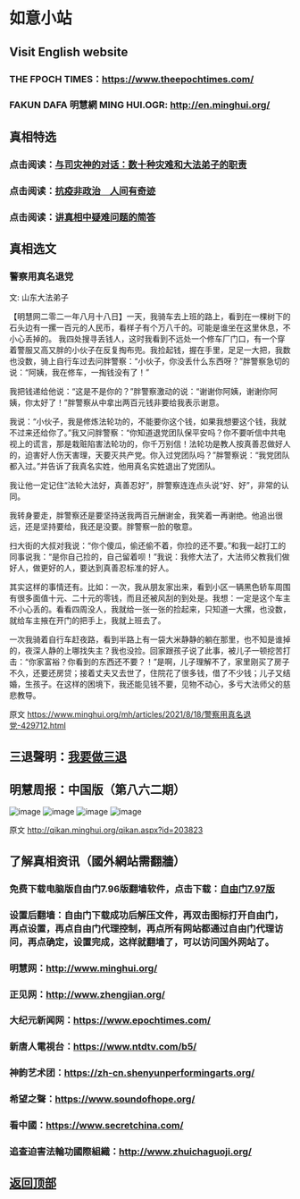 # 如意小站

## Visit English website

### THE FPOCH TIMES：https://www.theepochtimes.com/

### FAKUN DAFA 明慧網 MING HUI.OGR: http://en.minghui.org/

## 真相特选

### 点击阅读：[与司灾神的对话：数十种灾难和大法弟子的职责](https://github.com/pinhe91/jcxw1/tree/main) 

### 点击阅读：[抗疫非政治　人间有奇迹](https://github.com/pinhe91/jcxw2/tree/main) 

### 点击阅读：[讲真相中疑难问题的简答](https://github.com/pinhe91/jcxw3/tree/main)

## 真相选文

### 警察用真名退党

文: 山东大法弟子 

【明慧网二零二一年八月十八日】一天，我骑车去上班的路上，看到在一棵树下的石头边有一摞一百元的人民币，看样子有个万八千的。可能是谁坐在这里休息，不小心丢掉的。
我四处搜寻丢钱人，这时我看到不远处一个修车厂门口，有一个穿着警服又高又胖的小伙子在反复掏布兜。我捡起钱，握在手里，足足一大把，我数也没数，骑上自行车过去问胖警察：“小伙子，你没丢什么东西呀？”胖警察急切的说：“阿姨，我在修车，一掏钱没有了！”

我把钱递给他说：“这是不是你的？”胖警察激动的说：“谢谢你阿姨，谢谢你阿姨，你太好了！”胖警察从中拿出两百元钱非要给我表示谢意。

我说：“小伙子，我是修炼法轮功的，不能要你这个钱，如果我想要这个钱，我就不过来还给你了。”我又问胖警察：“你知道退党团队保平安吗？你不要听信中共电视上的谎言，那是栽赃陷害法轮功的，你千万别信！法轮功是教人按真善忍做好人的，迫害好人伤天害理，天要灭共产党。你入过党团队吗？”胖警察说：“我党团队都入过。”并告诉了我真名实姓，他用真名实姓退出了党团队。

我让他一定记住“法轮大法好，真善忍好”，胖警察连连点头说“好、好”，非常的认同。

我转身要走，胖警察还是要坚持送我两百元酬谢金，我笑着一再谢绝。他追出很远，还是坚持要给，我还是没要。胖警察一脸的敬意。

扫大街的大叔对我说：“你个傻瓜，偷还偷不着，你捡的还不要。”和我一起打工的同事说我：“是你自己捡的，自己留着呗！”我说：我修大法了，大法师父教我们做好人，做更好的人，要达到真善忍标准的好人。

其实这样的事情还有。比如：一次，我从朋友家出来，看到小区一辆黑色轿车周围有很多面值十元、二十元的零钱，而且还被风刮的到处是。我想：一定是这个车主不小心丢的。看看四周没人，我就给一张一张的捡起来，只知道一大摞，也没数，就给车主掖在开门的把手上，我就上班去了。

一次我骑着自行车赶夜路，看到半路上有一袋大米静静的躺在那里，也不知是谁掉的，夜深人静的上哪找失主？我也没捡。回家跟孩子说了此事，被儿子一顿挖苦打击：“你家富裕？你看到的东西还不要？！”是啊，儿子理解不了，家里刚买了房子不久，还要还房贷；接着丈夫又去世了，住院花了很多钱，借了不少钱；儿子又结婚，生孩子。在这样的困境下，我还能见钱不要，见物不动心，多亏大法师父的慈悲教导。

原文 https://www.minghui.org/mh/articles/2021/8/18/警察用真名退党-429712.html

## 三退聲明：[我要做三退](http://tuidang.ddns.net/)

## 明慧周报：中国版（第八六二期）

![image](https://user-images.githubusercontent.com/79625284/129330692-c21a0864-8c36-4775-b878-eebb1b958c77.png)
![image](https://user-images.githubusercontent.com/79625284/129330766-fb553665-79ec-4ecb-b082-f37b5f081a8c.png)
![image](https://user-images.githubusercontent.com/79625284/129330838-6be514cf-74a7-4123-8713-b705d28bae24.png)
![image](https://user-images.githubusercontent.com/79625284/129330891-beb63940-d439-4876-af18-ac71a5fd12d6.png)

原文 http://qikan.minghui.org/qikan.aspx?id=203823

## 了解真相资讯（國外網站需翻牆）

### 免费下载电脑版自由门7.96版翻墙软件，点击下载：[自由门7.97版](https://github.com/pinhe91/tuiguang/files/6839679/fg797r.zip)

### 设置后翻墙：自由门下载成功后解压文件，再双击图标打开自由门，再点设置，再点自由门代理控制，再点所有网站都通过自由门代理访问，再点确定，设置完成，这样就翻墙了，可以访问国外网站了。

### 明慧网：http://www.minghui.org/

### 正见网：http://www.zhengjian.org/

### 大纪元新闻网：https://www.epochtimes.com/

### 新唐人電視台：https://www.ntdtv.com/b5/

### 神韵艺术团：https://zh-cn.shenyunperformingarts.org/

### 希望之聲：https://www.soundofhope.org/

### 看中國：https://www.secretchina.com/

### 追查迫害法輪功國際組織：http://www.zhuichaguoji.org/

## [返回顶部](https://git.io/Js3EY)

